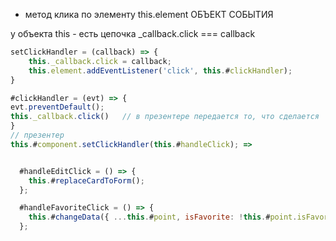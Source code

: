 + метод клика по элементу this.element ОБЪЕКТ СОБЫТИЯ

у объекта this - есть цепочка  _callback.click === callback

```javascript
setClickHandler = (callback) => {
	this._callback.click = callback;
	this.element.addEventListener('click', this.#clickHandler);
}

#clickHandler = (evt) => {
evt.preventDefault();
this._callback.click()   // в презентере передается то, что сделается
}
// презентер
this.#сomponent.setClickHandler(this.#handleClick); =>


  #handleEditClick = () => {
    this.#replaceCardToForm();
  };

  #handleFavoriteClick = () => {
    this.#changeData({ ...this.#point, isFavorite: !this.#point.isFavorite });
  };

```
